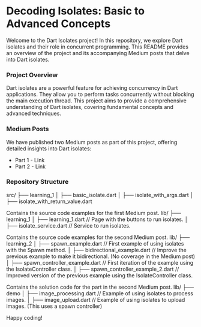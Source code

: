 # Decoding Isolates: Basic to Advanced Concepts
Welcome to the Dart Isolates project! In this repository, we explore Dart isolates and their role in concurrent programming. This README provides an overview of the project and its accompanying Medium posts that delve into Dart isolates.

### Project Overview
Dart isolates are a powerful feature for achieving concurrency in Dart applications. They allow you to perform tasks concurrently without blocking the main execution thread. This project aims to provide a comprehensive understanding of Dart isolates, covering fundamental concepts and advanced techniques.

### Medium Posts
We have published two Medium posts as part of this project, offering detailed insights into Dart isolates:

- Part 1 - Link
- Part 2 - Link

### Repository Structure

src/
├── learning_1
│   ├── basic_isolate.dart
│   ├── isolate_with_args.dart
│   ├── isolate_with_return_value.dart


Contains the source code examples for the first Medium post.
lib/
├── learning_1
│   ├── learning_1.dart // Page with the buttons to run isolates.
│   ├── isolate_service.dart // Service to run isolates.


Contains the source code examples for the second Medium post.
lib/
├── learning_2
│   ├── spawn_example.dart // First example of using isolates with the Spawn method.
│   ├── bidirectional_example.dart // Improve the previous example to make it bidirectional. (No coverage in the Medium post)
│   ├── spawn_controller_example.dart // First iteration of the example using the IsolateController class.
│   ├── spawn_controller_example_2.dart // Improved version of the previous example using the IsolateController class.


Contains the solution code for the part in the second Medium post.
lib/
├── demo
│   ├── image_processing.dart // Example of using isolates to process images.
│   ├── image_upload.dart // Example of using isolates to upload images. (This uses a spawn controller)



Happy coding!




